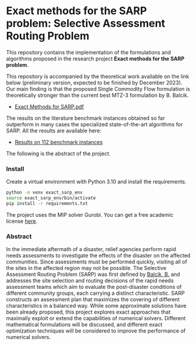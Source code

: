 # Exact methods for the SARP problem: Selective Assessment Routing Problem

This repository contains the implementation of the formulations and algorithms proposed in the research project **Exact methods for the SARP problem**. 

This repository is accompanied by the theoretical work available on the link below (preliminary version, expected to be finished by December 2023). Our main finding is that the proposed Single Commodity Flow formulation is theoretically stronger than the current best MTZ-3 formulation by B. Balcik.
- [Exact Methods for SARP.pdf](https://github.com/jsalvasoler/exact_sarp/blob/master/Theoretical%20Work%20and%20Results/Exact%20Methods%20for%20the%20Selective%20Assessment%20Routing%20Problem.pdf)

The results on the literature benchmark instances obtained so far outperform in many cases the specialized state-of-the-art algorithms for SARP. All the results are available here:
- [Results on 112 benchmark instances](https://github.com/jsalva9/exact_sarp/blob/master/Theoretical%20Work%20and%20Results/all_results.csv)

The following is the abstract of the project.

### Install
Create a virtual environment with Python 3.10 and install the requirements.
```bash
python -m venv exact_sarp_env
source exact_sarp_env/bin/activate
pip install -r requirements.txt
```
The project uses the MIP solver Gurobi. You can get a free academic license [here](https://www.gurobi.com/academia/academic-program-and-licenses/).


### Abstract
In the immediate aftermath of a disaster, relief agencies perform rapid needs assessments to investigate the effects of the disaster on the affected 
communities. Since assessments must be performed quickly, visiting all of the sites in the affected region may not be possible. 
The Selective Assessment Routing Problem (SARP) was first defined by [Balcik, B.](https://www.sciencedirect.com/science/article/pii/S1366554516303106) and addresses the site selection and routing decisions 
of the rapid needs assessment teams which aim to evaluate the post-disaster conditions of different community groups, each carrying a distinct 
characteristic. SARP constructs an assessment plan that maximizes the covering of different characteristics in a balanced way. 
While some approximate solutions have been already proposed, this project explores exact approaches that 
maximally exploit or extend the capabilities of numerical solvers. Different mathematical formulations will be discussed, and different exact 
optimization techniques will be considered to improve the performance of numerical solvers.
